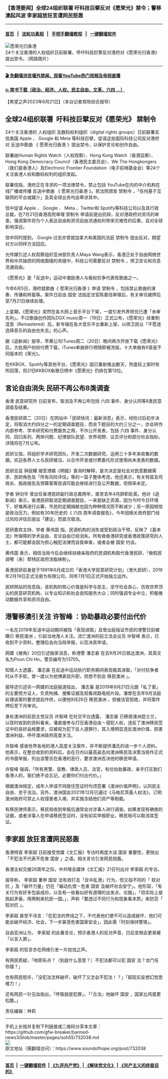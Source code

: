 ### 【香港要闻】全球24组织联署 吁科技巨擘反对《愿荣光》禁令；警移澳起风波 李家超放狂言遭网民怒轰
------------------------

#### [首页](https://github.com/gfw-breaker/banned-news3/blob/master/README.md) &nbsp;&nbsp;|&nbsp;&nbsp; [法轮功真相](https://github.com/begood0513/basic/blob/master/README.md)  &nbsp;&nbsp;|&nbsp;&nbsp; [手把手翻墙教程](https://github.com/gfw-breaker/guides/wiki)  &nbsp;&nbsp;|&nbsp;&nbsp; [一键翻墙软件](https://github.com/gfw-breaker/nogfw/blob/master/README.md)  



<div><img alt="愿荣光归香港" src="https://img.soundofhope.org/2023-01/1673037243638.jpg"/>
<br/><figcaption class="caption">
 24个关注香港的人权组织日前联署，呼吁科技巨擎反对港府对《愿荣光归香港》提出禁令。（网路图片）
</figcaption></div><hr/>

#### [ 🎬  免翻墙浏览墙外禁闻、观看YouTube热门视频及电视直播](https://github.com/gfw-breaker/HelloWorld)

#### [ 💥  禁书下载（政治、经济、人权、民主自由、文革、六四 ...）](https://github.com/gfw-breaker/books/blob/master/README.md)

<div><div class="Content__Wrapper sc-1bvya0-0 elmmKw article_body" data-checkusr="" itemprop="articleBody">
 <div id="post_place_1">
 </div>
 <p class="meta-top">
  <span class="meta">
   【希望之声2023年6月21日】（本台记者郑欣综合报导）
  </span>
 </p>
 <h2>
  <strong>
   全球24组织联署  吁科技巨擘反对《愿荣光》
   <ok href="/term/102549">
    禁制令
   </ok>
  </strong>
 </h2>
 <p>
  24个关注香港的
  <ok href="/term/12673">
   人权组织
  </ok>
  及数码权利组织（digital rights groups）日前联署去信美国
  <ok href="/term/2576">
   Apple
  </ok>
  、
  <ok href="/term/1499">
   Google
  </ok>
  和
  <ok href="/term/637611">
   Meta
  </ok>
  等科技巨擘，促请这些国际科技公司反对港府对
  <ok href="/term/814680">
   反送中歌曲
  </ok>
  《
  <ok href="/term/147948">
   愿荣光归香港
  </ok>
  》提出禁令，以保护言论和创作自由。
 </p>
 <p>
  联署由Human Rights Watch（人权观察）、Hong Kong Watch（香港监察）、Hong Kong Democracy Council（香港民主委员会）、We The Hongkongers（我们是香港人）及Electronic Frontier Foundation（电子前哨基金会）等24个关注香港人权和数码权利的组织发起。
 </p>
 <p>
  联署信指，港府正在寻求的一项法律禁令，禁止包括 YouTube在内的中介机构在线广播或传播
  <ok href="/term/814680">
   反送中歌曲
  </ok>
  《
  <ok href="/term/147948">
   愿荣光归香港
  </ok>
  》。若法院颁发
  <ok href="/term/102549">
   禁制令
  </ok>
  ，「任何基于互联网的平台或媒介」及其全球业务均会牵涉其中。
 </p>
 <p>
  信中促请
  <ok href="/term/2576">
   Apple
  </ok>
  、
  <ok href="/term/1499">
   Google
  </ok>
  、
  <ok href="/term/637611">
   Meta
  </ok>
  、Twitter和 Spotify等科技公司以及其行政总裁，在7月21日香港高院审理
  <ok href="/term/102549">
   禁制令
  </ok>
  申请前提出抗辩，反对港政府对资讯的审查，强调案件将为个人表达自由和资讯自由流通权利带来灾难性的后果，且对全球影响深远。
 </p>
 <p>
  信中同时提到，
  <ok href="/term/1499">
   Google
  </ok>
  过去亦曾就加拿大和美国的法庭
  <ok href="/term/102549">
   禁制令
  </ok>
  提出反对，期望对方以同样方法回应。
 </p>
 <p>
  光传媒引述人权观察组织亚洲部负责人Maya Wang表示，香港正处于自由网络世界和中共操控的网络围墙的夹缝中，科技公司需要反对
  <ok href="/term/102549">
   禁制令
  </ok>
  ，捍卫言论和讯息流通自由。
 </p>
 <p>
  《愿荣光》是「反送中」运动中激励港人与极权抗争代表性歌曲之一。
 </p>
 <p>
  今年6月5日，港府就歌曲《
  <ok href="/term/147948">
   愿荣光归香港
  </ok>
  》申请
  <ok href="/term/102549">
   禁制令
  </ok>
  ，包括禁止歌曲的演奏、传播和转载等。案件日前由
  <ok href="/term/31568">
   国安
  </ok>
  法指定法官陈嘉信审理后，有关审讯被押后至7月21日继续处理。
 </p>
 <p>
  上星期，《愿荣光》突然在各大网上音乐平台下架，一度引发外界担忧已遭「未审先判」。不过歌曲创作团队DGX music周一（19日）正式公布，《愿荣光》经重制混音（Remastered）后，新专辑在各大音乐平台重新上架，以捍卫民众「不愿连选择音乐的自由也失去」的心声。
 </p>
 <p>
  据《追新闻》报导，苹果公司iTunes周二（20日）晚间再次开放下载《愿荣光》后，大批用户纷纷付费下载，iTunes单曲排行榜随即被洗版，十大单曲有6首是不同版本的《荣光》。
 </p>
 <p>
  在KKBOX、Spotify等其他平台，《愿荣光》因已重新推出数天，热度较上架时有所回落，但21日KKBOX新歌日榜中《愿荣光》仍排在第13位。
 </p>
 <h2>
  <strong>
   言论自由消失 民研不再公布8类调查
  </strong>
 </h2>
 <p>
  香港
  <ok href="/term/332584">
   民意研究所
  </ok>
  日前宣布，取消及不再公布包括
  <ok href="/term/2990">
   六四
  </ok>
  事件、身分认同等8类民意调查及结果。
 </p>
 <p>
  香港民研周二（20日）在网站中「民研快讯：最新消息」表示，经检讨后初步决定，将取消大约四分之一的定期调查题目，而余下题目的大约三分之一，亦会转作内部参考、学术研究和付费服务之用，不作公开发表，包括
  <ok href="/term/2990">
   六四
  </ok>
  事件、身分认同、回归系列、两岸问题、纪律部队民望、世界视野、议员评分和部分社会指标，详情将在7月公布。
 </p>
 <p>
  民研又指，将组织学术研究团队，开发二次数据研究，运用三十多年来收集的数据。欢迎各界人士与民研接洽，以合作开发或付费委托形式使用尚未发表的数据。
 </p>
 <p>
  民研总监
  <ok href="/term/193712">
   钟庭耀
  </ok>
  接受港媒《明报》查询时解释，是次决定是社会对民意数据需求、民研角色及「所有风险评估」等的一篮子整体考虑。他还表示，有关特首及司局长、施政报告及预算案等民调可能会继续进行及公开数据，但频率未定。
 </p>
 <p>
  学者
  <ok href="/term/107712">
   钟剑华
  </ok>
  曾出任香港民研副行政总裁两年，直至去年4月辞职赴英。他对《追新闻》表示，香港民研取消定期调查题目，一来是缺乏资源，因为今时今日环境下，好难再进行众筹，市民的定期捐献也因为种种情况而不断减少；另一原因相信是政治压力，例如有30年历史的《
  <ok href="/term/2990">
   六四
  </ok>
  周年调查报告》，今年因相关政府部门经过风险评估后提出「建议」而首次取消。
 </p>
 <p>
  民研嘉宾主持、学者
  <ok href="/term/89660">
   黄伟国
  </ok>
  指，民调机构的消失或受到政治干预，反映了《基本法》所保障的学术自由、言论自由已经消失。所有做香港研究或香港政策研究的人士，都可能都会因为担心触犯法律而自我审查，或者会被
  <ok href="/term/31568">
   国安
  </ok>
  约谈。
 </p>
 <p>
  <ok href="/term/89660">
   黄伟国
  </ok>
  表示，相信当局今后会继续扶植亲政府的民调机构取代香港民研，「做假民调嚟（来）帮特区政府涂脂抹粉」。
 </p>
 <p>
  香港民研前身是于1991年6月成立的「香港大学民意研究计划」（港大民研），2019年2月19日正式注册为有限公司，同年7月1日正式开始独立运作。
 </p>
 <p>
  民研网站的信息指，该机构的核心价值是科学与民主，坚守社会良心，仿效世界顶尖的民意研究机构，以专业知识和社会良知服务大众；同时强调专业中立，积极推动数据共享和资讯自由。
 </p>
 <h2>
  <strong>
   港警移澳引关注
   <ok href="/term/52396">
    许智峰
   </ok>
   ：协助暴政必要付出代价
  </strong>
 </h2>
 <p>
  一名在2019年反送中运动期间被指「表现进取」且曾出庭指证市民的港警日前被曝已
  <ok href="/term/112396">
   移民澳洲
  </ok>
  ，引起当地港人关注。流亡澳洲的前立法会议员
  <ok href="/term/52396">
   许智峰
  </ok>
  表示，已收到不少资料，整理后会向当局举报，以否决其申请。
 </p>
 <p>
  网媒《棱角》20日引述独家消息，称港警
  <ok href="/term/882932">
   潘志豪
  </ok>
  在去9月26日抵达澳洲，其英文名为Poon Chi Ho，警员编号为13705。
 </p>
 <p>
  知情人士透露，
  <ok href="/term/882932">
   潘志豪
  </ok>
  在反送中运动执行职务期间表现极其进取，「对付抗争者时从不手软，曾一度以为他博表现升职，但想不到会
  <ok href="/term/112396">
   移民澳洲
  </ok>
  」。
 </p>
 <p>
  报导还引述另一网媒的法庭报道指出，
  <ok href="/term/882932">
   潘志豪
  </ok>
  是2019年9月21日元朗「私了案」的主要控方证人，负责拘捕、搜集证据及观看闭路电视片段。潘曾在去年9月法庭处理该案时要求提前作供，以便他9月26日
  <ok href="/term/112396">
   移民澳洲
  </ok>
  ，但被法官拒绝，并将案件押后至下月审讯。
 </p>
 <p>
  身处澳洲的前民主党议员
  <ok href="/term/52396">
   许智峰
  </ok>
  在社交平台透露，
  <ok href="/term/882932">
   潘志豪
  </ok>
  已移居澳洲昆士兰，以现时收到的资料看来，潘直接参与打压香港自由丶侵犯人权，违反了澳洲移民签证中的良好品格要求，应被视为犯下反人道罪行，其入境明显违反澳洲价值，损害澳洲利益，呼吁澳洲政府高度关注。
 </p>
 <p>
  <ok href="/term/52396">
   许智峰
  </ok>
  感谢世界各地的港人高度关注案件，并不断提供潘氏的进一步个人资料。他表示，在整合收到的资料后，会在日内以最高姿态向澳洲移民及决策当局作正式的书面举报，列出该警员在香港的恶行，要求澳洲否决他的移民申请。
 </p>
 <p>
  <ok href="/term/52396">
   许智峰
  </ok>
  强调，「所有黑警、惩教、律政人员、法官，有份协助暴政，亲手打压我们香港人的，我们绝不会忘记，必要你们付出代价。」
 </p>
 <p>
  根据澳洲规定，成年人申请不同居住签证时均须签署《澳洲价值声明》，认同民主自由、忠于法治。另外，澳洲国会2021年12月已通过《马格尼茨基人权法》，订明澳洲政府可禁止人权侵害者入境，并实施冻结他们资产等制裁。
 </p>
 <p>
  有移民律师表示，移民局收到举报后通常会对涉事人进行调查。如果发现有确凿的证据，或者涉事人在申请移民签证时，没有如实申报职业，移民局可以取消其签证。
 </p>
 <h2>
  <strong>
   <ok href="/term/100347">
    李家超
   </ok>
   放狂言遭网民怒轰
  </strong>
 </h2>
 <p>
  香港特首
  <ok href="/term/100347">
   李家超
  </ok>
  日前接受党媒《文汇报》专访时再度大谈
  <ok href="/term/31568">
   国安
  </ok>
  重要性，更抛出「不犯法不代表不危害
  <ok href="/term/31568">
   国安
  </ok>
  」之语。相关言论引发网民炮轰。
 </p>
 <p>
  香港主权交接26周年之际，中共喉舌媒体《文汇报》21日刊出对
  <ok href="/term/100347">
   李家超
  </ok>
  的专访。
 </p>
 <p>
  报导称，
  <ok href="/term/100347">
   李家超
  </ok>
  重申
  <ok href="/term/31568">
   国安
  </ok>
  法有效打击「反中乱港」行为，但又指不同的「
  <ok href="/term/882935">
   软对抗
  </ok>
  」及「破坏力量」仍在「煽动仇恨丶危害
  <ok href="/term/31568">
   国安
  </ok>
  及破坏社会安宁」。他形容，「有关行为有好多包装成份，以及有一些看似好有道理的出发点、论据」，「但实际上是挑起矛盾，用两制来抗拒一国。」，声称「要透过不同行为和现象看本质」来防范「
  <ok href="/term/882935">
   软对抗
  </ok>
  」。
 </p>
 <p>
  <ok href="/term/100347">
   李家超
  </ok>
  甚至不讳言：「在犯法的界线之下，不代表他们便不可以造成破坏，他们可能会破坏经济、社会，下一步甚至危害国家安全」，因此需「时刻保持警惕」。
 </p>
 <p>
  自由亚洲认为，
  <ok href="/term/100347">
   李家超
  </ok>
  的此番言论，预示香港人的反对声音，日后变相会更易被「以言入罪」。
 </p>
 <p>
  <ok href="/term/100347">
   李家超
  </ok>
  的狂言亦在网络引发一片挞伐之声。
 </p>
 <p>
  有网民质疑，「咁即系点？（到底什么意思？）不犯法都可以犯
  <ok href="/term/31568">
   国安
  </ok>
  法？龙门任你摆？」
 </p>
 <p>
  也有网民怒斥，「没犯法怎样破坏，破坏了又怎会不犯法！？」「超现实妄想幻觉思维力！」
 </p>
 <p>
  还有网民一针见血指出，「呼吸就是犯罪」，「『合法』地破坏
  <ok href="/term/31568">
   国安
  </ok>
  ，国家比鸡蛋更松脆。」
 </p>
 <p class="meta-btm">
  责任编辑：林莉
 </p>
</div>
</div>
<hr/>
手机上长按并复制下列链接或二维码分享本文章：<br/>
https://github.com/gfw-breaker/banned-news3/blob/master/pages/soh55/732038.md <br/>
<a href='https://github.com/gfw-breaker/banned-news3/blob/master/pages/soh55/732038.md'><img src='https://github.com/gfw-breaker/banned-news3/blob/master/pages/soh55/732038.md.png'/></a> <br/>
原文地址（需翻墙访问）：https://www.soundofhope.org/post/732038


------------------------
#### [首页](https://github.com/gfw-breaker/banned-news3/blob/master/README.md) &nbsp;|&nbsp; [一键翻墙软件](https://github.com/gfw-breaker/nogfw/blob/master/README.md) &nbsp;| [《九评共产党》](https://github.com/gfw-breaker/9ping.md/blob/master/README.md#九评之一评共产党是什么) | [《解体党文化》](https://github.com/gfw-breaker/jtdwh.md/blob/master/README.md) | [《共产主义的终极目的》](https://github.com/gfw-breaker/gczydzjmd.md/blob/master/README.md)


<img src='http://gfw-breaker.win/banned-news3/pages/soh55/732038.md' width='0px' height='0px'/>